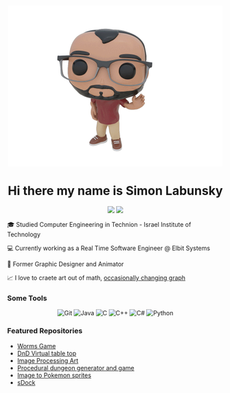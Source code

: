 <div align="center">
    <img align="center" src="pics\anim.gif"/>
    <br>
    <h1 align="center">Hi there my name is Simon Labunsky</h1>
</div>

<div align="center">
<a href="mailto:simelav24@gmail.com"><img src="https://img.shields.io/badge/Gmail-D14836?style=for-the-badge&logo=gmail&logoColor=white"></a>
<a href="https://www.linkedin.com/in/simon-labunsky/"><img src="https://img.shields.io/badge/LinkedIn-0077B5?style=for-the-badge&logo=linkedin&logoColor=white"></a>
</div>

🎓 Studied Computer Engineering in Technion - Israel Institute of Technology

💻 Currently working as a Real Time Software Engineer @ Elbit Systems

🎨 Former Graphic Designer and Animator

📈 I love to craete art out of math, [occasionally changing graph](https://www.desmos.com/calculator/32n6xt5nh7)

### Some Tools

<div align="center">
	<img width="50" src="https://user-images.githubusercontent.com/25181517/192108372-f71d70ac-7ae6-4c0d-8395-51d8870c2ef0.png" alt="Git" title="Git"/>
	<img width="50" src="https://user-images.githubusercontent.com/25181517/117201156-9a724800-adec-11eb-9a9d-3cd0f67da4bc.png" alt="Java" title="Java"/>
	<img width="50" src="https://user-images.githubusercontent.com/25181517/192106070-46255bcf-65e6-4c6b-a296-bf8d0d8fb2a7.png" alt="C" title="C"/>
	<img width="50" src="https://user-images.githubusercontent.com/25181517/192106073-90fffafe-3562-4ff9-a37e-c77a2da0ff58.png" alt="C++" title="C++"/>
	<img width="50" src="https://user-images.githubusercontent.com/25181517/121405384-444d7300-c95d-11eb-959f-913020d3bf90.png" alt="C#" title="C#"/>
	<img width="50" src="https://user-images.githubusercontent.com/25181517/183423507-c056a6f9-1ba8-4312-a350-19bcbc5a8697.png" alt="Python" title="Python"/>
</div>

### Featured Repositories

* [Worms Game](https://github.com/simonlav24/wormsGame)
* [DnD Virtual table top](https://github.com/shahafashash/dnd-vtt)
* [Image Processing Art](https://github.com/simonlav24/ImageProcessingArt)
* [Procedural dungeon generator and game](https://github.com/simonlav24/Dungeon-Game)
* [Image to Pokemon sprites](https://github.com/simonlav24/image-to-pokemon-sprites-collage)
* [sDock](https://github.com/simonlav24/sDock)

